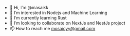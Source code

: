 - 👋 Hi, I’m @masaikk
- 👀 I’m interested in Nodejs and Machine Learning
- 🌱 I’m currently learning Rust
- 💞️ I’m looking to collaborate on NextJs and NestJs project
- 📫 How to reach me mosaicyy@gmail.com

<!---
masaikk/masaikk is a ✨ special ✨ repository because its `README.md` (this file) appears on your GitHub profile.
You can click the Preview link to take a look at your changes.
--->
